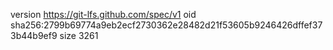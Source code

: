 version https://git-lfs.github.com/spec/v1
oid sha256:2799b69774a9eb2ecf2730362e28482d21f53605b9246426dffef373b44b9ef9
size 3261
